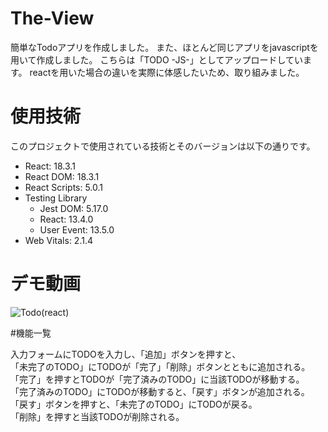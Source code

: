 # The-View
簡単なTodoアプリを作成しました。
また、ほとんど同じアプリをjavascriptを用いて作成しました。
こちらは「TODO -JS-」としてアップロードしています。
reactを用いた場合の違いを実際に体感したいため、取り組みました。

# 使用技術

このプロジェクトで使用されている技術とそのバージョンは以下の通りです。

- React: 18.3.1
- React DOM: 18.3.1
- React Scripts: 5.0.1
- Testing Library
  - Jest DOM: 5.17.0
  - React: 13.4.0
  - User Event: 13.5.0
- Web Vitals: 2.1.4

# デモ動画

![Todo(react)](https://github.com/Inoue-T826/react-practice-app/assets/170819367/90f98091-1658-43f6-8b94-1f85a6276e83)

#機能一覧

入力フォームにTODOを入力し、「追加」ボタンを押すと、<br >
「未完了のTODO」にTODOが「完了」「削除」ボタンとともに追加される。<br >
「完了」を押すとTODOが「完了済みのTODO」に当該TODOが移動する。<br >
「完了済みのTODO」にTODOが移動すると、「戻す」ボタンが追加される。<br >
「戻す」ボタンを押すと、「未完了のTODO」にTODOが戻る。<br >
「削除」を押すと当該TODOが削除される。

